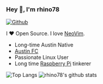 ### Hey 👋, I'm rhino78

[![Github](https://img.shields.io/github/followers/rhino78?label=Follow&style=social)](https://github.com/rhino78)

I ❤ Open Source. I love [NeoVim](https://neovim.io/).

* Long-time Austin Native
* [Austin FC ](https://www.austinfc.com/)
* Passionate Linux User
* Long time [Raspberry Pi](https://www.raspberrypi.org/) tinkerer

![Top Langs](https://github-readme-stats.vercel.app/api/top-langs/?username=rhino78&hide=QML)
![rhino78's github stats](https://github-readme-stats.vercel.app/api?username=rhino78&show_icons=true&count_private=true&line_height=40)
